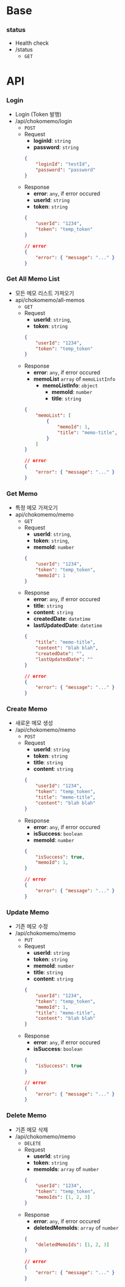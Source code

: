 # Base
### status
- Health check
- /status
    - `GET`


# API

### Login
- Login (Token 발행)
- /api/chokomemo/login
    - `POST`
    - Request
        - __loginId__: `string`
        - __password__: `string`
        ```json
        {
            "loginId": "testId",
            "password": "password"
        }
        ```
    - Response
        - __error__: `any`, if error occured
        - __userId__: `string`
        - __token__: `string`
        ```json
        {
            "userId": "1234",
            "token": "temp_token"
        }

        // error
        {
            "error": { "message": "..." }
        }
        ```

### Get All Memo List
- 모든 메모 리스트 가져오기
- api/chokomemo/all-memos
    - `GET`
    - Request
        - __userId__: `string`,
        - __token__: `string`
        ```json
        {
            "userId": "1234",
            "token": "temp_token"
        }
        ```
    - Response
        - __error__: `any`, if error occured
        - __memoList__ `array` of `memoListInfo`
            - __memoListInfo__: `object`
                - __memoId__: `number`
                - __title__: `string`
        ```json
        {
            "memoList": [
                {
                    "memoId": 1,
                    "title": "memo-title",
                }
            ]
        }

        // error
        {
            "error": { "message": "..." }
        }
        ```

### Get Memo
- 특정 메모 가져오기
- api/chokomemo/memo
    - `GET`
    - Request
        - __userId__: `string`,
        - __token__: `string`,
        - __memoId__: `number`
        ```json
        {
            "userId": "1234",
            "token": "temp_token",
            "memoId": 1
        }
        ```
    - Response
        - __error__: `any`, if error occured
        - __title__: `string`
        - __content__: `string`
        - __createdDate__: `datetime`
        - __lastUpdatedDate__: `datetime`
        ```json
        {
            "title": "memo-title",
            "content": "blah blah",
            "createdDate": "",
            "lastUpdatedDate": ""
        }

        // error
        {
            "error": { "message": "..." }
        }
        ```

### Create Memo
- 새로운 메모 생성
- /api/chokomemo/memo
    - `POST`
    - Request
        - __userId__: `string`
        - __token__: `string`
        - __title__: `string`
        - __content__: `string`
        ```json
        {
            "userId": "1234",
            "token": "temp_token",
            "title": "memo-title",
            "content": "blah blah"
        }
        ```
    - Response
        - __error__: `any`, if error occured
        - __isSuccess__: `boolean`
        - __memoId__: `number`
        ```json
        {
            "isSuccess": true,
            "memoId": 1,
        }

        // error
        {
            "error": { "message": "..." }
        }
        ```

### Update Memo
- 기존 메모 수정
- /api/chokomemo/memo
    - `PUT`
    - Request
        - __userId__: `string`
        - __token__: `string`
        - __memoId__: `number`
        - __title__: `string`
        - __content__: `string`
        ```json
        {
            "userId": "1234",
            "token": "temp_token",
            "memoId": 1,
            "title": "memo-title",
            "content": "blah blah"
        }
        ```
    - Response
        - __error__: `any`, if error occured
        - __isSuccess__: `boolean`
        ```json
        {
            "isSuccess": true
        }

        // error
        {
            "error": { "message": "..." }
        }
        ```

### Delete Memo
- 기존 메모 삭제
- /api/chokomemo/memo
    - `DELETE`
    - Request
        - __userId__: `string`
        - __token__: `string`
        - __memoIds__: `array` of `number`
        ```json
        {
            "userId": "1234",
            "token": "temp_token",
            "memoIds": [1, 2, 3]
        }
        ```
    - Response
        - __error__: `any`, if error occured
        - __deletedMemoIds__: `array` of `number`
        ```json
        {
            "deletedMemoIds": [1, 2, 3]
        }

        // error
        {
            "error": { "message": "..." }
        }
        ```